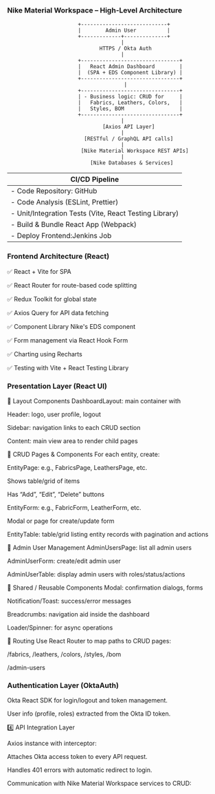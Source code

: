 ### Nike Material Workspace – High-Level Architecture
                      
                           +----------------------------+
                           |        Admin User          |
                           +-------------+--------------+
                                         |
                                  HTTPS / Okta Auth
                                         |
                           +--------------------------------+
                           |   React Admin Dashboard        |
                           |  (SPA + EDS Component Library) |
                           +--------------------------------+
                                          |
                           +--------------------------------+
                           | - Business logic: CRUD for     |
                           |   Fabrics, Leathers, Colors,   |
                           |   Styles, BOM                  |
                           +--------------------------------+
                                         |
                                   [Axios API Layer]
                                         |
                             [RESTful / GraphQL API calls]
                                         |
                            [Nike Material Workspace REST APIs]
                                         |
                               [Nike Databases & Services]



|                       CI/CD Pipeline                     |
|----------------------------------------------------------|
| - Code Repository: GitHub                                |
| - Code Analysis (ESLint, Prettier)                       |
| - Unit/Integration Tests (Vite, React Testing Library)   |
| - Build & Bundle React App (Webpack)                     |
| - Deploy Frontend:Jenkins Job                            |




### Frontend Architecture (React)
✅ React + Vite for SPA

✅ React Router for route-based code splitting

✅ Redux Toolkit for global state

✅ Axios  Query for API data fetching

✅ Component Library Nike's EDS component

✅ Form management via React Hook Form

✅ Charting using Recharts

✅ Testing with Vite + React Testing Library



### Presentation Layer (React UI)

🔷 Layout Components
DashboardLayout: main container with

Header: logo, user profile, logout

Sidebar: navigation links to each CRUD section

Content: main view area to render child pages

🔷 CRUD Pages & Components
For each entity, create:

EntityPage: e.g., FabricsPage, LeathersPage, etc.

Shows table/grid of items

Has “Add”, “Edit”, “Delete” buttons

EntityForm: e.g., FabricForm, LeatherForm, etc.

Modal or page for create/update form

EntityTable: table/grid listing entity records with pagination and actions



🔷 Admin User Management
AdminUsersPage: list all admin users

AdminUserForm: create/edit admin user

AdminUserTable: display admin users with roles/status/actions

🔷 Shared / Reusable Components
Modal: confirmation dialogs, forms

Notification/Toast: success/error messages

Breadcrumbs: navigation aid inside the dashboard

Loader/Spinner: for async operations

🔷 Routing
Use React Router to map paths to CRUD pages:

/fabrics, /leathers, /colors, /styles, /bom

/admin-users

### Authentication Layer (OktaAuth)

Okta React SDK for login/logout and token management.

User info (profile, roles) extracted from the Okta ID token.


4️⃣ API Integration Layer

Axios instance with interceptor:

Attaches Okta access token to every API request.

Handles 401 errors with automatic redirect to login.

Communication with Nike Material Workspace services to CRUD:



